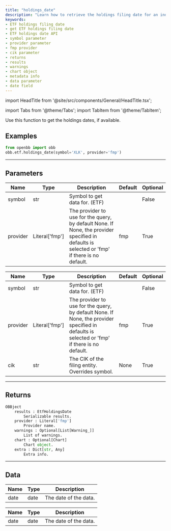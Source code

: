 ```yaml
---
title: "holdings_date"
description: "Learn how to retrieve the holdings filing date for an individual ETF  using the OBB.etf.holdings_date API. Explore the available parameters, such as symbol  and provider, and understand the returned results like results list, chart object,  and metadata info."
keywords:
- ETF holdings filing date
- get ETF holdings filing date
- ETF holdings date API
- symbol parameter
- provider parameter
- fmp provider
- cik parameter
- returns
- results
- warnings
- chart object
- metadata info
- data parameter
- date field
---
```


import HeadTitle from '@site/src/components/General/HeadTitle.tsx';

<HeadTitle title="etf/holdings_date - Reference | OpenBB Platform Docs" />

<!-- markdownlint-disable MD012 MD031 MD033 -->

import Tabs from '@theme/Tabs';
import TabItem from '@theme/TabItem';

Use this function to get the holdings dates, if available.


Examples
--------

```python
from openbb import obb
obb.etf.holdings_date(symbol='XLK', provider='fmp')
```

---

## Parameters

<Tabs>

<TabItem value='standard' label='standard'>

| Name | Type | Description | Default | Optional |
| ---- | ---- | ----------- | ------- | -------- |
| symbol | str | Symbol to get data for. (ETF) |  | False |
| provider | Literal['fmp'] | The provider to use for the query, by default None. If None, the provider specified in defaults is selected or 'fmp' if there is no default. | fmp | True |
</TabItem>

<TabItem value='fmp' label='fmp'>

| Name | Type | Description | Default | Optional |
| ---- | ---- | ----------- | ------- | -------- |
| symbol | str | Symbol to get data for. (ETF) |  | False |
| provider | Literal['fmp'] | The provider to use for the query, by default None. If None, the provider specified in defaults is selected or 'fmp' if there is no default. | fmp | True |
| cik | str | The CIK of the filing entity. Overrides symbol. | None | True |
</TabItem>

</Tabs>

---

## Returns

```python wordwrap
OBBject
    results : EtfHoldingsDate
        Serializable results.
    provider : Literal['fmp']
        Provider name.
    warnings : Optional[List[Warning_]]
        List of warnings.
    chart : Optional[Chart]
        Chart object.
    extra : Dict[str, Any]
        Extra info.

```

---

## Data

<Tabs>

<TabItem value='standard' label='standard'>

| Name | Type | Description |
| ---- | ---- | ----------- |
| date | date | The date of the data. |
</TabItem>

<TabItem value='fmp' label='fmp'>

| Name | Type | Description |
| ---- | ---- | ----------- |
| date | date | The date of the data. |
</TabItem>

</Tabs>

